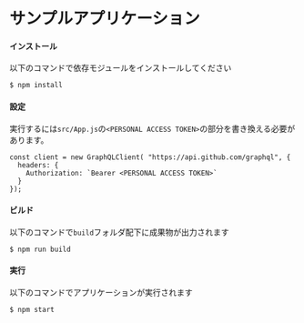 サンプルアプリケーション
==========

#### インストール
以下のコマンドで依存モジュールをインストールしてください
```
$ npm install
```

#### 設定
実行するには`src/App.js`の`<PERSONAL ACCESS TOKEN>`の部分を書き換える必要があります。

```
const client = new GraphQLClient( "https://api.github.com/graphql", {
  headers: {
    Authorization: `Bearer <PERSONAL ACCESS TOKEN>`
  }
});
```

#### ビルド
以下のコマンドで`build`フォルダ配下に成果物が出力されます
```
$ npm run build
```

#### 実行
以下のコマンドでアプリケーションが実行されます
```
$ npm start
```

